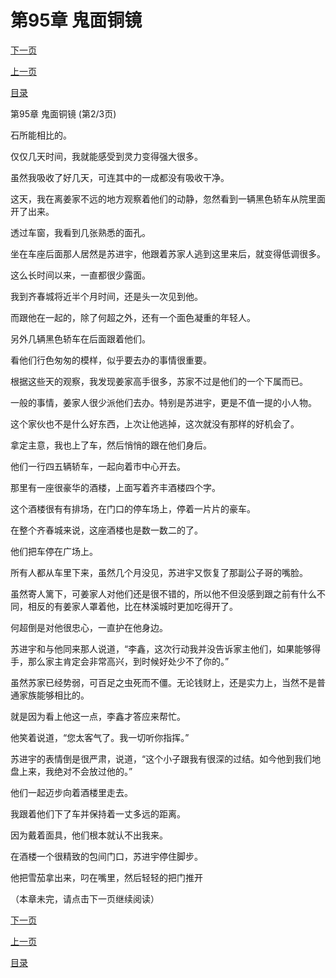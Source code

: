 <h1>第95章   鬼面铜镜</h1>
            <div><p><a href="./284_%E7%AC%AC95%E7%AB%A0_%E9%AC%BC%E9%9D%A2%E9%93%9C%E9%95%9C.md">下一页</a></p><p><a href="./282_%E7%AC%AC95%E7%AB%A0_%E9%AC%BC%E9%9D%A2%E9%93%9C%E9%95%9C.md">上一页</a></p><p><a href="../">目录</a></p></div>
            <div><p>第95章   鬼面铜镜 (第2/3页)</p><p>石所能相比的。</p><p>仅仅几天时间，我就能感受到灵力变得强大很多。</p><p>虽然我吸收了好几天，可连其中的一成都没有吸收干净。</p><p>这天，我在离姜家不远的地方观察着他们的动静，忽然看到一辆黑色轿车从院里面开了出来。</p><p>透过车窗，我看到几张熟悉的面孔。</p><p>坐在车座后面那人居然是苏进宇，他跟着苏家人逃到这里来后，就变得低调很多。</p><p>这么长时间以来，一直都很少露面。</p><p>我到齐春城将近半个月时间，还是头一次见到他。</p><p>而跟他在一起的，除了何超之外，还有一个面色凝重的年轻人。</p><p>另外几辆黑色轿车在后面跟着他们。</p><p>看他们行色匆匆的模样，似乎要去办的事情很重要。</p><p>根据这些天的观察，我发现姜家高手很多，苏家不过是他们的一个下属而已。</p><p>一般的事情，姜家人很少派他们去办。特别是苏进宇，更是不值一提的小人物。</p><p>这个家伙也不是什么好东西，上次让他逃掉，这次就没有那样的好机会了。</p><p>拿定主意，我也上了车，然后悄悄的跟在他们身后。</p><p>他们一行四五辆轿车，一起向着市中心开去。</p><p>那里有一座很豪华的酒楼，上面写着齐丰酒楼四个字。</p><p>这个酒楼很有有排场，在门口的停车场上，停着一片片的豪车。</p><p>在整个齐春城来说，这座酒楼也是数一数二的了。</p><p>他们把车停在广场上。</p><p>所有人都从车里下来，虽然几个月没见，苏进宇又恢复了那副公子哥的嘴脸。</p><p>虽然寄人篱下，可姜家人对他们还是很不错的，所以他不但没感到跟之前有什么不同，相反的有姜家人罩着他，比在林溪城时更加吃得开了。</p><p>何超倒是对他很忠心，一直护在他身边。</p><p>苏进宇和与他同来那人说道，“李鑫，这次行动我并没告诉家主他们，如果能够得手，那么家主肯定会非常高兴，到时候好处少不了你的。”</p><p>虽然苏家已经势弱，可百足之虫死而不僵。无论钱财上，还是实力上，当然不是普通家族能够相比的。</p><p>就是因为看上他这一点，李鑫才答应来帮忙。</p><p>他笑着说道，“您太客气了。我一切听你指挥。”</p><p>苏进宇的表情倒是很严肃，说道，“这个小子跟我有很深的过结。如今他到我们地盘上来，我绝对不会放过他的。”</p><p>他们一起迈步向着酒楼里走去。</p><p>我跟着他们下了车并保持着一丈多远的距离。</p><p>因为戴着面具，他们根本就认不出我来。</p><p>在酒楼一个很精致的包间门口，苏进宇停住脚步。</p><p>他把雪茄拿出来，叼在嘴里，然后轻轻的把门推开</p><p>（本章未完，请点击下一页继续阅读）</p></div>
            <div><p><a href="./284_%E7%AC%AC95%E7%AB%A0_%E9%AC%BC%E9%9D%A2%E9%93%9C%E9%95%9C.md">下一页</a></p><p><a href="./282_%E7%AC%AC95%E7%AB%A0_%E9%AC%BC%E9%9D%A2%E9%93%9C%E9%95%9C.md">上一页</a></p><p><a href="../">目录</a></p></div>